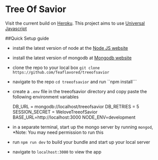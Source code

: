 # Tree Of Savior

Visit the current build on [Heroku](https://treeofsavior.herokuapp.com/). This project aims to use [Universal Javascript](https://github.com/facebook/react/pull/4041)

##Quick Setup guide

- install the latest version of node at the [Node JS website](http://nodejs.org/en/)
- install the latest version of mongodb at [Mongodb website](https://www.mongodb.org/)
- clone the repo to your local box ``git clone https://github.com/Teaflavored/treeofsavior``
- navigate to the repo ``cd treeofsavior`` and run ``npm install```
- create a ``.env`` file in the treeofsavior directory and copy paste the following environment variables


    DB_URL = mongodb://localhost/treeofsavior
    DB_RETRIES = 5
    SESSION_SECRET = WeloveTreeofSavior
    BASE_URL=http://localhost:3000
    NODE_ENV=development
      
- in a separate terminal, start up the mongo server by running ``mongod``, *Note: You may need permission to run this
- run ``npm run dev`` to build your bundle and start up your local server
- navigate to ``localhost:3000`` to view the app
